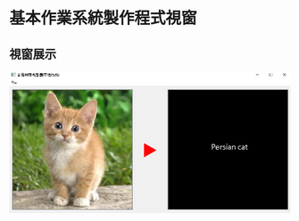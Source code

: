 # 基本作業系統製作程式視窗

## 視窗展示

![image](https://github.com/kenchick2S/AI-Project/blob/main/Python%26C%2B%2B%26QT%20programming/program.png)

